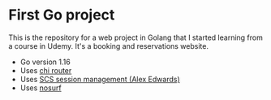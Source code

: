 # First Go project

This is the repository for a web project in Golang that I started learning from a course in Udemy. It's a booking and reservations website.

- Go version 1.16
- Uses [chi router](https://github.com/go-chi/chi/v5)
- Uses [SCS session management (Alex Edwards)](https://github.com/alexedwards/scs/v2)
- Uses [nosurf](https://github.com/justinas/nosurf)


